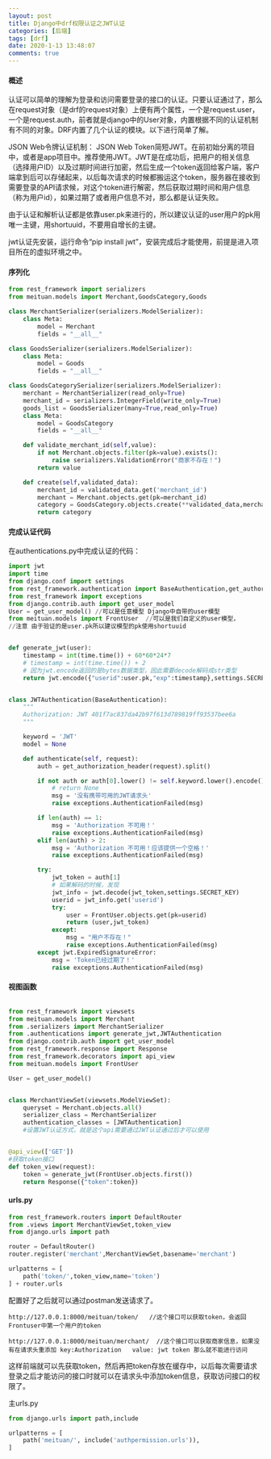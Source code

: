 ```yaml
---
layout: post
title: Django中drf权限认证之JWT认证
categories: [后端]
tags: [drf]
date: 2020-1-13 13:48:07
comments: true
---
```



#### 概述

认证可以简单的理解为登录和访问需要登录的接口的认证。只要认证通过了，那么在request对象（是drf的request对象）上便有两个属性，一个是request.user，一个是request.auth，前者就是django中的User对象，内置根据不同的认证机制有不同的对象。DRF内置了几个认证的模块。以下进行简单了解。

JSON Web令牌认证机制：
JSON Web Token简短JWT。在前初始分离的项目中，或者是app项目中。推荐使用JWT。JWT是在成功后，把用户的相关信息（选择用户ID）以及过期时间进行加密，然后生成一个token返回给客户端，客户端拿到后可以存储起来，以后每次请求的时候都搬运这个token，服务器在接收到需要登录的API请求候，对这个token进行解密，然后获取过期时间和用户信息（称为用户id），如果过期了或者用户信息不对，那么都是认证失败。

由于认证和解析认证都是依靠user.pk来进行的，所以建议认证的user用户的pk用唯一主键，用shortuuid，不要用自增长的主键。

jwt认证先安装，运行命令“pip install jwt”，安装完成后才能使用，前提是进入项目所在的虚拟环境之中。

#### 序列化

```python
from rest_framework import serializers
from meituan.models import Merchant,GoodsCategory,Goods

class MerchantSerializer(serializers.ModelSerializer):
    class Meta:
        model = Merchant
        fields = "__all__"

class GoodsSerializer(serializers.ModelSerializer):
    class Meta:
        model = Goods
        fields = "__all__"

class GoodsCategorySerializer(serializers.ModelSerializer):
    merchant = MerchantSerializer(read_only=True)
    merchant_id = serializers.IntegerField(write_only=True)
    goods_list = GoodsSerializer(many=True,read_only=True)
    class Meta:
        model = GoodsCategory
        fields = "__all__"

    def validate_merchant_id(self,value):
        if not Merchant.objects.filter(pk=value).exists():
            raise serializers.ValidationError("商家不存在！")
        return value

    def create(self,validated_data):
        merchant_id = validated_data.get('merchant_id')
        merchant = Merchant.objects.get(pk=merchant_id)
        category = GoodsCategory.objects.create(**validated_data,merchant=merchant)
        return category
```

#### 完成认证代码

在authentications.py中完成认证的代码：


```python
import jwt
import time
from django.conf import settings
from rest_framework.authentication import BaseAuthentication,get_authorization_header
from rest_framework import exceptions
from django.contrib.auth import get_user_model
User = get_user_model() //可以是任意模型 Django中自带的user模型
from meituan.models import FrontUser  //可以是我们自定义的user模型，
//注意 由于验证的是user.pk所以建议模型的pk使用shortuuid


def generate_jwt(user):
    timestamp = int(time.time()) + 60*60*24*7
    # timestamp = int(time.time()) + 2
    # 因为jwt.encode返回的是bytes数据类型，因此需要decode解码成str类型
    return jwt.encode({"userid":user.pk,"exp":timestamp},settings.SECRET_KEY).decode('utf-8')


class JWTAuthentication(BaseAuthentication):
    """
    Authorization: JWT 401f7ac837da42b97f613d789819ff93537bee6a
    """

    keyword = 'JWT'
    model = None

    def authenticate(self, request):
        auth = get_authorization_header(request).split()

        if not auth or auth[0].lower() != self.keyword.lower().encode():
            # return None
            msg = '没有携带可用的JWT请求头'
            raise exceptions.AuthenticationFailed(msg)

        if len(auth) == 1:
            msg = 'Authorization 不可用！'
            raise exceptions.AuthenticationFailed(msg)
        elif len(auth) > 2:
            msg = 'Authorization 不可用！应该提供一个空格！'
            raise exceptions.AuthenticationFailed(msg)

        try:
            jwt_token = auth[1]
            # 如果解码的时候，发现
            jwt_info = jwt.decode(jwt_token,settings.SECRET_KEY)
            userid = jwt_info.get('userid')
            try:
                user = FrontUser.objects.get(pk=userid)
                return (user,jwt_token)
            except:
                msg = "用户不存在！"
                raise exceptions.AuthenticationFailed(msg)
        except jwt.ExpiredSignatureError:
            msg = 'Token已经过期了！'
            raise exceptions.AuthenticationFailed(msg)
```


#### 视图函数


```python

from rest_framework import viewsets
from meituan.models import Merchant
from .serializers import MerchantSerializer
from .authentications import generate_jwt,JWTAuthentication
from django.contrib.auth import get_user_model
from rest_framework.response import Response
from rest_framework.decorators import api_view
from meituan.models import FrontUser

User = get_user_model()


class MerchantViewSet(viewsets.ModelViewSet):
    queryset = Merchant.objects.all()
    serializer_class = MerchantSerializer
    authentication_classes = [JWTAuthentication]
    #设置JWT认证方式，就是这个api需要通过JWT认证通过后才可以使用


@api_view(['GET'])
#获取token接口
def token_view(request):
    token = generate_jwt(FrontUser.objects.first())
    return Response({"token":token})
```


#### urls.py


```python
from rest_framework.routers import DefaultRouter
from .views import MerchantViewSet,token_view
from django.urls import path

router = DefaultRouter()
router.register('merchant',MerchantViewSet,basename='merchant')

urlpatterns = [
    path('token/',token_view,name='token')
] + router.urls
```

配置好了之后就可以通过postman发送请求了。

```
http://127.0.0.1:8000/meituan/token/   //这个接口可以获取token，会返回Frontuser中第一个用户的token

http://127.0.0.1:8000/meituan/merchant/  //这个接口可以获取商家信息，如果没有在请求头重添加 key:Authorization   value: jwt token 那么就不能进行访问

```

这样前端就可以先获取token，然后再把token存放在缓存中，以后每次需要请求登录之后才能访问的接口时就可以在请求头中添加token信息，获取访问接口的权限了。


主urls.py

```python
from django.urls import path,include

urlpatterns = [
    path('meituan/', include('authpermission.urls')),
]
```

















